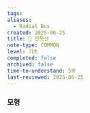 ```yaml
---
tags: 
aliases:
  - Radial Bus
created: 2025-06-25
title: 📝 단모선
note-type: COMMON
level: 기초
completed: false
archived: false
time-to-understand: 5분
last-reviewed: 2025-06-25
---
```



### 모형
